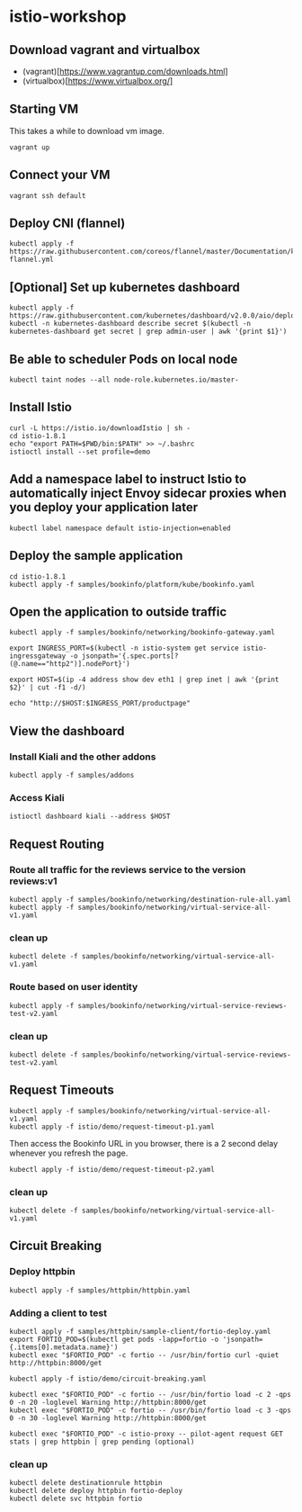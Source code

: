 # istio-workshop

## Download vagrant and virtualbox
* (vagrant)[https://www.vagrantup.com/downloads.html]
* (virtualbox)[https://www.virtualbox.org/]

## Starting VM

This takes a while to download vm image.

```
vagrant up
```

## Connect your VM

```
vagrant ssh default
```

## Deploy CNI (flannel)

```
kubectl apply -f https://raw.githubusercontent.com/coreos/flannel/master/Documentation/kube-flannel.yml
```

## [Optional] Set up kubernetes dashboard
```
kubectl apply -f https://raw.githubusercontent.com/kubernetes/dashboard/v2.0.0/aio/deploy/recommended.yaml
kubectl -n kubernetes-dashboard describe secret $(kubectl -n kubernetes-dashboard get secret | grep admin-user | awk '{print $1}')
```

## Be able to scheduler Pods on local node
```
kubectl taint nodes --all node-role.kubernetes.io/master-
```

## Install Istio
```
curl -L https://istio.io/downloadIstio | sh -
cd istio-1.8.1
echo "export PATH=$PWD/bin:$PATH" >> ~/.bashrc
istioctl install --set profile=demo
```

## Add a namespace label to instruct Istio to automatically inject Envoy sidecar proxies when you deploy your application later
```
kubectl label namespace default istio-injection=enabled
```


## Deploy the sample application
```
cd istio-1.8.1
kubectl apply -f samples/bookinfo/platform/kube/bookinfo.yaml
```

## Open the application to outside traffic

```
kubectl apply -f samples/bookinfo/networking/bookinfo-gateway.yaml

export INGRESS_PORT=$(kubectl -n istio-system get service istio-ingressgateway -o jsonpath='{.spec.ports[?(@.name=="http2")].nodePort}')

export HOST=$(ip -4 address show dev eth1 | grep inet | awk '{print $2}' | cut -f1 -d/)

echo "http://$HOST:$INGRESS_PORT/productpage"
```

## View the dashboard

### Install Kiali and the other addons
```
kubectl apply -f samples/addons
```

### Access Kiali
```
istioctl dashboard kiali --address $HOST
```

## Request Routing

### Route all traffic for the reviews service to the version reviews:v1
```
kubectl apply -f samples/bookinfo/networking/destination-rule-all.yaml
kubectl apply -f samples/bookinfo/networking/virtual-service-all-v1.yaml
```

### clean up
```
kubectl delete -f samples/bookinfo/networking/virtual-service-all-v1.yaml
```

### Route based on user identity
```
kubectl apply -f samples/bookinfo/networking/virtual-service-reviews-test-v2.yaml
```

### clean up
```
kubectl delete -f samples/bookinfo/networking/virtual-service-reviews-test-v2.yaml
```


## Request Timeouts

```
kubectl apply -f samples/bookinfo/networking/virtual-service-all-v1.yaml
kubectl apply -f istio/demo/request-timeout-p1.yaml
```
Then access the Bookinfo URL in you browser, there is a 2 second delay whenever you refresh the page.

```
kubectl apply -f istio/demo/request-timeout-p2.yaml
```

### clean up
```
kubectl delete -f samples/bookinfo/networking/virtual-service-all-v1.yaml
```

## Circuit Breaking

### Deploy httpbin 
```
kubectl apply -f samples/httpbin/httpbin.yaml
```

### Adding a client to test
```
kubectl apply -f samples/httpbin/sample-client/fortio-deploy.yaml
export FORTIO_POD=$(kubectl get pods -lapp=fortio -o 'jsonpath={.items[0].metadata.name}')
kubectl exec "$FORTIO_POD" -c fortio -- /usr/bin/fortio curl -quiet http://httpbin:8000/get
```
```
kubectl apply -f istio/demo/circuit-breaking.yaml
```

```
kubectl exec "$FORTIO_POD" -c fortio -- /usr/bin/fortio load -c 2 -qps 0 -n 20 -loglevel Warning http://httpbin:8000/get
kubectl exec "$FORTIO_POD" -c fortio -- /usr/bin/fortio load -c 3 -qps 0 -n 30 -loglevel Warning http://httpbin:8000/get

kubectl exec "$FORTIO_POD" -c istio-proxy -- pilot-agent request GET stats | grep httpbin | grep pending (optional)
```
### clean up
```
kubectl delete destinationrule httpbin
kubectl delete deploy httpbin fortio-deploy
kubectl delete svc httpbin fortio

```


